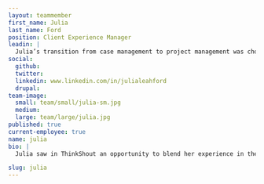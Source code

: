 ```yaml
---
layout: teammember
first_name: Julia
last_name: Ford
position: Client Experience Manager
leadin: |
  Julia’s transition from case management to project management was chock full of adventure. Her attention to big details, aptitude for managing people, and her organizational skills position her well to lead our project teams.
social:
  github:
  twitter:
  linkedin: www.linkedin.com/in/julialeahford
  drupal:
team-image:
  small: team/small/julia-sm.jpg
  medium:
  large: team/large/julia.jpg
published: true
current-employee: true
name: julia
bio: |
  Julia saw in ThinkShout an opportunity to blend her experience in the program side of the nonprofit world with her history of managing large scale events. She loves the A to Z process that big projects require to be successful, and she’s not afraid of  the challenges that may arise on the way - in fact, she welcomes them. She once picked up her entire life and moved to South America to volunteer. If that’s not fearless, then we don’t know what is. Now she’s in her element, managing large budgets, navigating around moving targets, and working to ensure our project deliverables are up to the ThinkShout standard. When she’s not project managing, she’s baking, reading, and traveling.

slug: julia
---
```

